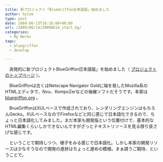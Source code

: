 ```yaml
---
title: 新プロジェクト「BlueGriffon日本語版」始めました
author: hylom
type: post
date: 2009-06-13T18:16:08+00:00
url: /2009/06/14/20090614_start_bg/
categories:
  - My Works
tags:
  - bluegriffon
  - develop

---
```

　突発的に新プロジェクトBlueGriffon日本語版」を始めました（   [プロジェクトのトップページ][1] ）。

　BlueGriffonは古くはNetscape Navigator Goldに端を発したMozilla系のHTMLエディタで、Nvu、KompoZerなどの後継ソフトだそうです。本家は   [bluegriffon.org][2] 。

　BrueGriffonはXULベースで作成されており、レンダリングエンジンはもちろんGecko。XULベースなのでFirefoxなどと同じ感じで日本語化できるので、ちょっと日本語化してみました。まだ本家も開発版という位置付けで、基本的なHTML編集くらいしかできないんですがざっとテキストリソースを見る限り良さげな感じです。

　ということで期待しつつ、様子をみる感じで日本語化。しかし本家の開発リソースは少なそうなので開発の進捗はちょっと遅めの模様。まぁ請うご期待、ということで。

 [1]: http://sourceforge.jp/projects/bluegriffon/
 [2]: http://bluegriffon.org/
